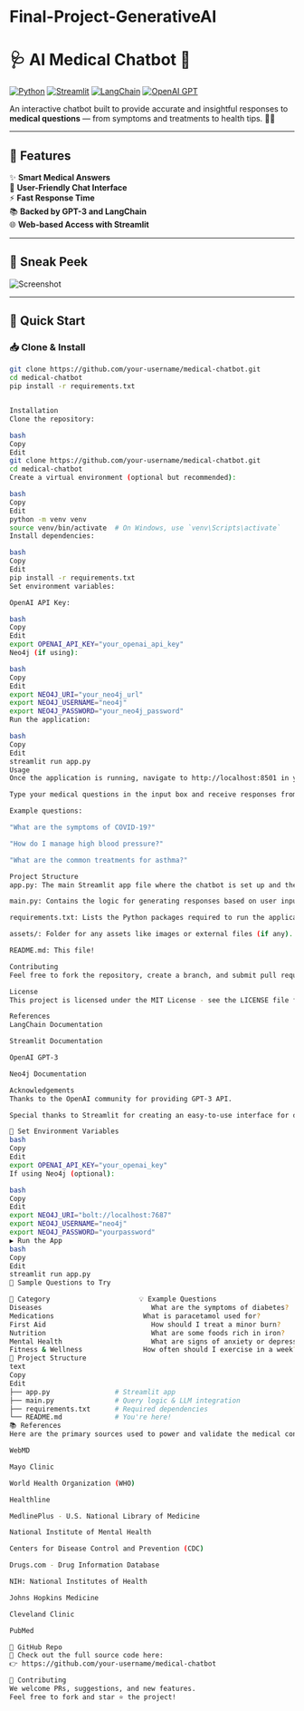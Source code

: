 # Final-Project-GenerativeAI
# 🩺 AI Medical Chatbot 🤖  
[![Python](https://img.shields.io/badge/Python-3.9+-blue.svg)](https://www.python.org/)
[![Streamlit](https://img.shields.io/badge/Built%20with-Streamlit-ff4b4b?logo=streamlit&logoColor=white)](https://streamlit.io)
[![LangChain](https://img.shields.io/badge/Powered%20by-LangChain-4b8bbe)](https://www.langchain.com/)
[![OpenAI GPT](https://img.shields.io/badge/Model-GPT--3-green?logo=openai)](https://platform.openai.com)

An interactive chatbot built to provide accurate and insightful responses to **medical questions** — from symptoms and treatments to health tips. 🧠💊

---

## 🧩 Features

✨ **Smart Medical Answers**  
🤝 **User-Friendly Chat Interface**  
⚡ **Fast Response Time**  
📚 **Backed by GPT-3 and LangChain**  
🌐 **Web-based Access with Streamlit**

---

## 📸 Sneak Peek

![Screenshot]()

---

## 🚀 Quick Start

### 📥 Clone & Install

```bash
git clone https://github.com/your-username/medical-chatbot.git
cd medical-chatbot
pip install -r requirements.txt


Installation
Clone the repository:

bash
Copy
Edit
git clone https://github.com/your-username/medical-chatbot.git
cd medical-chatbot
Create a virtual environment (optional but recommended):

bash
Copy
Edit
python -m venv venv
source venv/bin/activate  # On Windows, use `venv\Scripts\activate`
Install dependencies:

bash
Copy
Edit
pip install -r requirements.txt
Set environment variables:

OpenAI API Key:

bash
Copy
Edit
export OPENAI_API_KEY="your_openai_api_key"
Neo4j (if using):

bash
Copy
Edit
export NEO4J_URI="your_neo4j_url"
export NEO4J_USERNAME="neo4j"
export NEO4J_PASSWORD="your_neo4j_password"
Run the application:

bash
Copy
Edit
streamlit run app.py
Usage
Once the application is running, navigate to http://localhost:8501 in your browser.

Type your medical questions in the input box and receive responses from the chatbot.

Example questions:

"What are the symptoms of COVID-19?"

"How do I manage high blood pressure?"

"What are the common treatments for asthma?"

Project Structure
app.py: The main Streamlit app file where the chatbot is set up and the conversation logic is defined.

main.py: Contains the logic for generating responses based on user input (using OpenAI GPT-3).

requirements.txt: Lists the Python packages required to run the application.

assets/: Folder for any assets like images or external files (if any).

README.md: This file!

Contributing
Feel free to fork the repository, create a branch, and submit pull requests with improvements or bug fixes. If you have any suggestions, open an issue.

License
This project is licensed under the MIT License - see the LICENSE file for details.

References
LangChain Documentation

Streamlit Documentation

OpenAI GPT-3

Neo4j Documentation

Acknowledgements
Thanks to the OpenAI community for providing GPT-3 API.

Special thanks to Streamlit for creating an easy-to-use interface for deploying applications.

🔐 Set Environment Variables
bash
Copy
Edit
export OPENAI_API_KEY="your_openai_key"
If using Neo4j (optional):

bash
Copy
Edit
export NEO4J_URI="bolt://localhost:7687"
export NEO4J_USERNAME="neo4j"
export NEO4J_PASSWORD="yourpassword"
▶️ Run the App
bash
Copy
Edit
streamlit run app.py
💬 Sample Questions to Try

🧪 Category	                    💡 Example Questions
Diseases	                       What are the symptoms of diabetes?
Medications                    	 What is paracetamol used for?
First Aid	                       How should I treat a minor burn?
Nutrition	                       What are some foods rich in iron?
Mental Health	                   What are signs of anxiety or depression?
Fitness & Wellness	             How often should I exercise in a week?
📁 Project Structure
text
Copy
Edit
├── app.py                # Streamlit app
├── main.py               # Query logic & LLM integration
├── requirements.txt      # Required dependencies
└── README.md             # You're here!
📚 References
Here are the primary sources used to power and validate the medical content:

WebMD

Mayo Clinic

World Health Organization (WHO)

Healthline

MedlinePlus - U.S. National Library of Medicine

National Institute of Mental Health

Centers for Disease Control and Prevention (CDC)

Drugs.com - Drug Information Database

NIH: National Institutes of Health

Johns Hopkins Medicine

Cleveland Clinic

PubMed

🔗 GitHub Repo
📂 Check out the full source code here:
👉 https://github.com/your-username/medical-chatbot

🧠 Contributing
We welcome PRs, suggestions, and new features.
Feel free to fork and star ⭐ the project!
